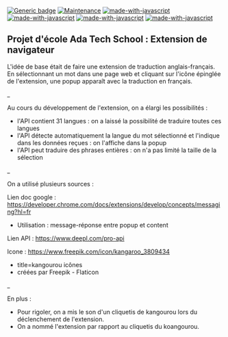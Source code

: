 [![Generic badge](https://img.shields.io/badge/Projet-actif-<COLOR>.svg)](https://shields.io/)
[![Maintenance](https://img.shields.io/badge/Maintained%3F-yes-green.svg)](https://GitHub.com/Naereen/StrapDown.js/graphs/commit-activity)
[![made-with-javascript](https://img.shields.io/badge/Made%20with-HTML-1f425f.svg)](https://www.javascript.com)
[![made-with-javascript](https://img.shields.io/badge/Made%20with-CSS-1f425f.svg)](https://www.javascript.com)
[![made-with-javascript](https://img.shields.io/badge/Made%20with-JavaScript-1f425f.svg)](https://www.javascript.com)
[![made-with-javascript](https://img.shields.io/badge/Made%20with-JSON-1f425f.svg)](https://www.javascript.com)

## Projet d'école Ada Tech School : Extension de navigateur

L'idée de base était de faire une extension de traduction anglais-français. 
En sélectionnant un mot dans une page web et cliquant sur l'icône épinglée de l'extension, une popup apparaît avec la traduction en français.

_

Au cours du développement de l'extension, on a élargi les possibilités :
- l'API contient 31 langues : on a laissé la possibilité de traduire toutes ces langues
- l'API détecte automatiquement la langue du mot sélectionné et l'indique dans les données reçues : on l'affiche dans la popup
- l'API peut traduire des phrases entières : on n'a pas limité la taille de la sélection

_

On a utilisé plusieurs sources : 

Lien doc google : https://developer.chrome.com/docs/extensions/develop/concepts/messaging?hl=fr
- Utilisation : message-réponse entre popup et content

Lien API : https://www.deepl.com/pro-api

Icone : https://www.freepik.com/icon/kangaroo_3809434
- title=kangourou icônes
- créées par Freepik - Flaticon

_

En plus :
- Pour rigoler, on a mis le son d'un cliquetis de kangourou lors du déclenchement de l'extension.
- On a nommé l'extension par rapport au cliquetis du koangourou. 



